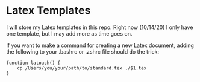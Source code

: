 # Latex Templates

I will store my Latex templates in this repo. Right now (10/14/20) I only have one template, but I may add more as time goes on.

If you want to make a command for creating a new Latex document, adding the following to your .bashrc or .zshrc file should do the trick:
```shell
function latouch() {
    cp /Users/you/your/path/to/standard.tex ./$1.tex
}
```
